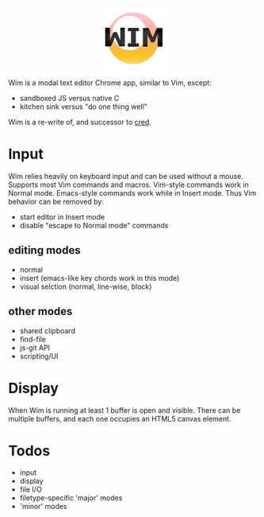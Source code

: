 <p align="center"><img src="images/wim-128.png" /></p>

Wim is a modal text editor Chrome app, similar to Vim, except:

- sandboxed JS versus native C
- kitchen sink versus "do one thing well"

Wim is a re-write of, and successor to [cred](Https://github.com/hoosierEE/cred).

# Input
Wim relies heavily on keyboard input and can be used without a mouse.
Supports most Vim commands and macros.
Vim-style commands work in Normal mode.
Emacs-style commands work while in Insert mode.
Thus Vim behavior can be removed by:

- start editor in Insert mode
- disable "escape to Normal mode" commands

## editing modes
- normal
- insert (emacs-like key chords work in this mode)
- visual selction (normal, line-wise, block)

## other modes
- shared clipboard
- find-file
- js-git API
- scripting/UI

# Display
When Wim is running at least 1 buffer is open and visible.
There can be multiple buffers, and each one occupies an HTML5 canvas element.

# Todos
- input
- display
- file I/O
- filetype-specific 'major' modes
- 'minor' modes
